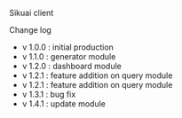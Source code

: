 Sikuai client
<br>

Change log

<ul>
  <li> v 1.0.0 : initial production </li>
  <li> v 1.1.0 : generator module </li>
  <li> v 1.2.0 : dashboard module </li>
  <li> v 1.2.1 : feature addition on query module</li>
  <li> v 1.2.1 : feature addition on query module</li>
  <li> v 1.3.1 : bug fix</li>
  <li> v 1.4.1 : update module</li>

</ul>